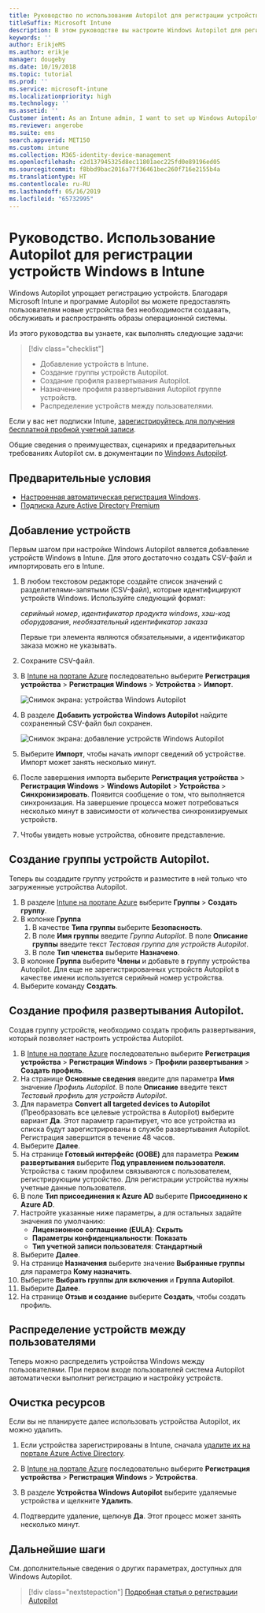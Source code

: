 ```yaml
---
title: Руководство по использованию Autopilot для регистрации устройств в Intune
titleSuffix: Microsoft Intune
description: В этом руководстве вы настроите Windows Autopilot для регистрации устройств в Intune
keywords: ''
author: ErikjeMS
ms.author: erikje
manager: dougeby
ms.date: 10/19/2018
ms.topic: tutorial
ms.prod: ''
ms.service: microsoft-intune
ms.localizationpriority: high
ms.technology: ''
ms.assetid: ''
Customer intent: As an Intune admin, I want to set up Windows Autopilot so that users can enroll in Intune.
ms.reviewer: angerobe
ms.suite: ems
search.appverid: MET150
ms.custom: intune
ms.collection: M365-identity-device-management
ms.openlocfilehash: c2d137945325d8ec11801aec225fd0e89196ed05
ms.sourcegitcommit: f8bbd9bac2016a77f36461bec260f716e2155b4a
ms.translationtype: HT
ms.contentlocale: ru-RU
ms.lasthandoff: 05/16/2019
ms.locfileid: "65732995"
---
```

# <a name="tutorial-use-autopilot-to-enroll-windows-devices-in-intune"></a>Руководство. Использование Autopilot для регистрации устройств Windows в Intune
Windows Autopilot упрощает регистрацию устройств. Благодаря Microsoft Intune и программе Autopilot вы можете предоставлять пользователям новые устройства без необходимости создавать, обслуживать и распространять образы операционной системы. 

Из этого руководства вы узнаете, как выполнять следующие задачи:
> [!div class="checklist"]
> * Добавление устройств в Intune.
> * Создание группы устройств Autopilot.
> * Создание профиля развертывания Autopilot.
> * Назначение профиля развертывания Autopilot группе устройств.
> * Распределение устройств между пользователями.

Если у вас нет подписки Intune, [зарегистрируйтесь для получения бесплатной пробной учетной записи](free-trial-sign-up.md).

Общие сведения о преимуществах, сценариях и предварительных требованиях Autopilot см. в документации по [Windows Autopilot](https://docs.microsoft.com/windows/deployment/windows-autopilot/windows-10-autopilot).


## <a name="prerequisites"></a>Предварительные условия
- [Настроенная автоматическая регистрация Windows](quickstart-setup-auto-enrollment.md).
- [Подписка Azure Active Directory Premium](https://docs.microsoft.com/azure/active-directory/active-directory-get-started-premium) <!--&#40;[trial subscription](http://go.microsoft.com/fwlink/?LinkID=816845)&#41;-->


## <a name="add-devices"></a>Добавление устройств

Первым шагом при настройке Windows Autopilot является добавление устройств Windows в Intune. Для этого достаточно создать CSV-файл и импортировать его в Intune.

1. В любом текстовом редакторе создайте список значений с разделителями-запятыми (CSV-файл), которые идентифицируют устройств Windows. Используйте следующий формат:
    
    *серийный номер*, *идентификатор продукта windows*, *хэш-код оборудования*, *необязательный идентификатор заказа*
    
    Первые три элемента являются обязательными, а идентификатор заказа можно не указывать.

2. Сохраните CSV-файл.

3. В [Intune на портале Azure](https://aka.ms/intuneportal) последовательно выберите **Регистрация устройства** > **Регистрация Windows** > **Устройства** > **Импорт**.

    ![Снимок экрана: устройства Windows Autopilot](media/enrollment-autopilot/autopilot-import-device.png)

4. В разделе **Добавить устройства Windows Autopilot** найдите сохраненный CSV-файл был сохранен.

    ![Снимок экрана: добавление устройств Windows Autopilot](media/enrollment-autopilot/autopilot-import-device2.png)

5. Выберите **Импорт**, чтобы начать импорт сведений об устройстве. Импорт может занять несколько минут.

4. После завершения импорта выберите **Регистрация устройства** > **Регистрация Windows** > **Windows Autopilot** > **Устройства** > **Синхронизировать**. Появится сообщение о том, что выполняется синхронизация. На завершение процесса может потребоваться несколько минут в зависимости от количества синхронизируемых устройств.

5. Чтобы увидеть новые устройства, обновите представление.

## <a name="create-an-autopilot-device-group"></a>Создание группы устройств Autopilot.

Теперь вы создадите группу устройств и разместите в ней только что загруженные устройства Autopilot.

1. В разделе [Intune на портале Azure](https://aka.ms/intuneportal) выберите **Группы** > **Создать группу**.
2. В колонке **Группа**
    1. В качестве **Типа группы** выберите **Безопасность**.
    2. В поле **Имя группы** введите *Группа Autopilot*. В поле **Описание группы** введите текст *Тестовая группа для устройств Autopilot*.
    3. В поле **Тип членства** выберите **Назначено**.
3. В колонке **Группа** выберите **Члены** и добавьте в группу устройства Autopilot. Для еще не зарегистрированных устройств Autopilot в качестве имени используется серийный номер устройства.
4. Выберите команду **Создать**.  

## <a name="create-an-autopilot-deployment-profile"></a>Создание профиля развертывания Autopilot.

Создав группу устройств, необходимо создать профиль развертывания, который позволяет настроить устройства Autopilot.

1. В [Intune на портале Azure](https://aka.ms/intuneportal) последовательно выберите **Регистрация устройства** > **Регистрация Windows** > **Профили развертывания** > **Создать профиль**.
2. На странице **Основные сведения** введите для параметра **Имя** значение *Профиль Autopilot*. В поле **Описание** введите текст *Тестовый профиль для устройств Autopilot*.
3. Для параметра **Convert all targeted devices to Autopilot** (Преобразовать все целевые устройства в Autopilot) выберите вариант **Да**. Этот параметр гарантирует, что все устройства из списка будут зарегистрированы в службе развертывания Autopilot. Регистрация завершится в течение 48 часов.
4. Выберите **Далее**.
5. На странице **Готовый интерфейс (OOBE)** для параметра **Режим развертывания** выберите **Под управлением пользователя**. Устройства с таким профилем связываются с пользователем, регистрирующим устройство. Для регистрации устройства нужны учетные данные пользователя.
6. В поле **Тип присоединения к Azure AD** выберите **Присоединено к Azure AD**.
7. Настройте указанные ниже параметры, а для остальных задайте значения по умолчанию:
    - **Лицензионное соглашение (EULA)**: **Скрыть**
    - **Параметры конфиденциальности**: **Показать**
    - **Тип учетной записи пользователя**: **Стандартный**
8. Выберите **Далее**.
9. На странице **Назначения** выберите значение **Выбранные группы** для параметра **Кому назначить**.
10. Выберите **Выбрать группы для включения** и **Группа Autopilot**.
11. Выберите **Далее**.
12. На странице **Отзыв и создание** выберите **Создать**, чтобы создать профиль.

## <a name="distribute-devices-to-users"></a>Распределение устройств между пользователями

Теперь можно распределить устройства Windows между пользователями. При первом входе пользователей система Autopilot автоматически выполнит регистрацию и настройку устройств. 

## <a name="clean-up-resources"></a>Очистка ресурсов

Если вы не планируете далее использовать устройства Autopilot, их можно удалить.

1. Если устройства зарегистрированы в Intune, сначала [удалите их на портале Azure Active Directory](devices-wipe.md#delete-devices-from-the-azure-active-directory-portal).

2. В [Intune на портале Azure](https://aka.ms/intuneportal) последовательно выберите **Регистрация устройства** > **Регистрация Windows** > **Устройства**.

3. В разделе **Устройства Windows Autopilot** выберите удаляемые устройства и щелкните **Удалить**.

4. Подтвердите удаление, щелкнув **Да**. Этот процесс может занять несколько минут.

## <a name="next-steps"></a>Дальнейшие шаги

См. дополнительные сведения о других параметрах, доступных для Windows Autopilot.

> [!div class="nextstepaction"]
> [Подробная статья о регистрации Autopilot](enrollment-autopilot.md)


